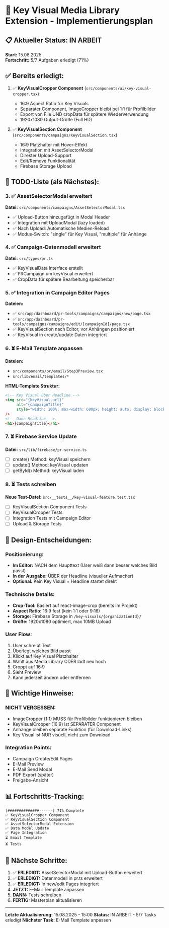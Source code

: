 # 🎯 Key Visual Media Library Extension - Implementierungsplan

## 📋 Aktueller Status: IN ARBEIT
**Start:** 15.08.2025  
**Fortschritt:** 5/7 Aufgaben erledigt (71%)

## ✅ Bereits erledigt:
1. ✅ **KeyVisualCropper Component** (`src/components/ui/key-visual-cropper.tsx`)
   - 16:9 Aspect Ratio für Key Visuals
   - Separater Component, ImageCropper bleibt bei 1:1 für Profilbilder
   - Export von File UND cropData für spätere Wiederverwendung
   - 1920x1080 Output-Größe (Full HD)

2. ✅ **KeyVisualSection Component** (`src/components/campaigns/KeyVisualSection.tsx`)
   - 16:9 Platzhalter mit Hover-Effekt
   - Integration mit AssetSelectorModal
   - Direkter Upload-Support
   - Edit/Remove Funktionalität
   - Firebase Storage Upload

## 📝 TODO-Liste (als Nächstes):

### 3. ✅ **AssetSelectorModal erweitert**
**Datei:** `src/components/campaigns/AssetSelectorModal.tsx`
- ✅ Upload-Button hinzugefügt in Modal Header
- ✅ Integration mit UploadModal (lazy loaded)
- ✅ Nach Upload: Automatische Medien-Reload
- ✅ Modus-Switch: "single" für Key Visual, "multiple" für Anhänge

### 4. ✅ **Campaign-Datenmodell erweitert**
**Datei:** `src/types/pr.ts`
- ✅ KeyVisualData Interface erstellt
- ✅ PRCampaign um keyVisual erweitert
- ✅ CropData für spätere Bearbeitung speicherbar

### 5. ✅ **Integration in Campaign Editor Pages**
**Dateien:** 
- ✅ `src/app/dashboard/pr-tools/campaigns/campaigns/new/page.tsx`
- ✅ `src/app/dashboard/pr-tools/campaigns/campaigns/edit/[campaignId]/page.tsx`
- ✅ KeyVisualSection nach Editor, vor Anhängen positioniert
- ✅ KeyVisual in create/update Daten integriert

### 6. ⏳ **E-Mail Template anpassen**
**Dateien:**
- `src/components/pr/email/Step3Preview.tsx` 
- `src/lib/email/templates/*`

**HTML-Template Struktur:**
```html
<!-- Key Visual über Headline -->
<img src="{keyVisual.url}" 
     alt="{campaignTitle}" 
     style="width: 100%; max-width: 600px; height: auto; display: block; margin-bottom: 20px;"
/>
<!-- Dann Headline -->
<h1>{campaignTitle}</h1>
```

### 7. ⏳ **Firebase Service Update**
**Datei:** `src/lib/firebase/pr-service.ts`
- [ ] create() Method: keyVisual speichern
- [ ] update() Method: keyVisual updaten
- [ ] getById() Method: keyVisual laden

### 8. ⏳ **Tests schreiben**
**Neue Test-Datei:** `src/__tests__/key-visual-feature.test.tsx`
- [ ] KeyVisualSection Component Tests
- [ ] KeyVisualCropper Tests
- [ ] Integration Tests mit Campaign Editor
- [ ] Upload & Storage Tests

## 🎨 Design-Entscheidungen:

### Positionierung:
- **Im Editor:** NACH dem Haupttext (User weiß dann besser welches Bild passt)
- **In der Ausgabe:** ÜBER der Headline (visueller Aufmacher)
- **Optional:** Kein Key Visual = Headline startet direkt

### Technische Details:
- **Crop-Tool:** Basiert auf react-image-crop (bereits im Projekt)
- **Aspect Ratio:** 16:9 fest (kein 1:1 oder 9:16)
- **Storage:** Firebase Storage in `/key-visuals/{organizationId}/`
- **Größe:** 1920x1080 optimiert, max 10MB Upload

### User Flow:
1. User schreibt Text
2. Überlegt welches Bild passt
3. Klickt auf Key Visual Platzhalter
4. Wählt aus Media Library ODER lädt neu hoch
5. Croppt auf 16:9
6. Sieht Preview
7. Kann jederzeit ändern oder entfernen

## 🚨 Wichtige Hinweise:

### NICHT VERGESSEN:
- ImageCropper (1:1) MUSS für Profilbilder funktionieren bleiben
- KeyVisualCropper (16:9) ist SEPARATER Component
- Anhänge bleiben separate Funktion (für Download-Links)
- Key Visual ist NUR visuell, nicht zum Download

### Integration Points:
- Campaign Create/Edit Pages
- E-Mail Preview
- E-Mail Send Modal
- PDF Export (später)
- Freigabe-Ansicht

## 📊 Fortschritts-Tracking:

```
[##############------] 71% Complete
✅ KeyVisualCropper Component
✅ KeyVisualSection Component  
✅ AssetSelectorModal Extension
✅ Data Model Update
✅ Page Integration
⏳ Email Template
⏳ Tests
```

## 🔄 Nächste Schritte:

1. ✅ **ERLEDIGT:** AssetSelectorModal mit Upload-Button erweitert
2. ✅ **ERLEDIGT:** Datenmodell in pr.ts erweitert
3. ✅ **ERLEDIGT:** In new/edit Pages integriert
4. **JETZT:** E-Mail Template anpassen
5. **DANN:** Tests schreiben
6. **FERTIG:** Masterplan aktualisieren

---

**Letzte Aktualisierung:** 15.08.2025 - 15:00
**Status:** IN ARBEIT - 5/7 Tasks erledigt
**Nächster Task:** E-Mail Template anpassen
